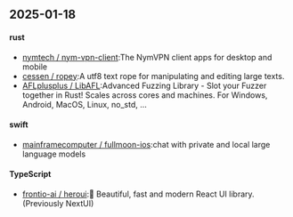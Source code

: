 ## 2025-01-18
#### rust
* [nymtech / nym-vpn-client](https://github.com/nymtech/nym-vpn-client):The NymVPN client apps for desktop and mobile
* [cessen / ropey](https://github.com/cessen/ropey):A utf8 text rope for manipulating and editing large texts.
* [AFLplusplus / LibAFL](https://github.com/AFLplusplus/LibAFL):Advanced Fuzzing Library - Slot your Fuzzer together in Rust! Scales across cores and machines. For Windows, Android, MacOS, Linux, no_std, ...
#### swift
* [mainframecomputer / fullmoon-ios](https://github.com/mainframecomputer/fullmoon-ios):chat with private and local large language models
#### TypeScript
* [frontio-ai / heroui](https://github.com/frontio-ai/heroui):🚀 Beautiful, fast and modern React UI library. (Previously NextUI)
